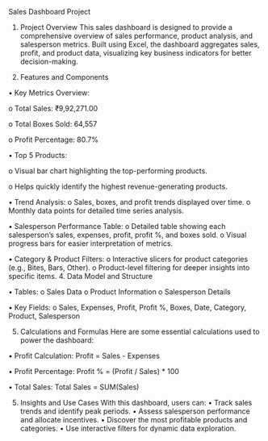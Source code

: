 Sales Dashboard Project 
1. Project Overview This sales dashboard is designed to provide a comprehensive overview of sales performance, product analysis, and salesperson metrics. Built using Excel, the dashboard aggregates sales, profit, and product data, visualizing key business indicators for better decision-making.

2. Features and Components

•	Key Metrics Overview:

o	Total Sales: ₹9,92,271.00

o	Total Boxes Sold: 64,557

o	Profit Percentage: 80.7%

•	Top 5 Products:

o	Visual bar chart highlighting the top-performing products.

o	Helps quickly identify the highest revenue-generating products.

•	Trend Analysis:
o	Sales, boxes, and profit trends displayed over time.
o	Monthly data points for detailed time series analysis.

•	Salesperson Performance Table:
o	Detailed table showing each salesperson’s sales, expenses, profit, profit %, and boxes sold.
o	Visual progress bars for easier interpretation of metrics.

•	Category & Product Filters:
o	Interactive slicers for product categories (e.g., Bites, Bars, Other).
o	Product-level filtering for deeper insights into specific items.
4. Data Model and Structure

•	Tables: 
o	Sales Data
o	Product Information
o	Salesperson Details

•	Key Fields: 
o	Sales, Expenses, Profit, Profit %, Boxes, Date, Category, Product, Salesperson

5. Calculations and Formulas Here are some essential calculations used to power the dashboard:

•	Profit Calculation:
Profit = Sales - Expenses

•	Profit Percentage:
Profit % = (Profit / Sales) * 100

•	Total Sales:
Total Sales = SUM(Sales)

5. Insights and Use Cases With this dashboard, users can:
•	Track sales trends and identify peak periods.
•	Assess salesperson performance and allocate incentives.
•	Discover the most profitable products and categories.
•	Use interactive filters for dynamic data exploration.

